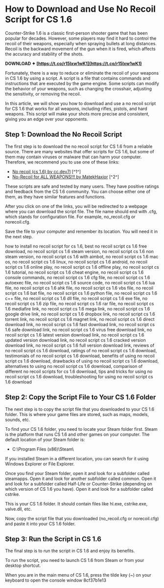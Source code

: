 # How to Download and Use No Recoil Script for CS 1.6
 
Counter-Strike 1.6 is a classic first-person shooter game that has been popular for decades. However, some players may find it hard to control the recoil of their weapons, especially when spraying bullets at long distances. Recoil is the backward movement of the gun when it is fired, which affects the accuracy and stability of the shots.
 
**DOWNLOAD ✦ [https://t.co/r15lxw1wK1](https://t.co/r15lxw1wK1)**


 
Fortunately, there is a way to reduce or eliminate the recoil of your weapons in CS 1.6 by using a script. A script is a file that contains commands and instructions that are executed by the game engine. Some scripts can modify the behavior of your weapons, such as changing the crosshair, adjusting the sensitivity, or removing the recoil.
 
In this article, we will show you how to download and use a no recoil script for CS 1.6 that works for all weapons, including rifles, pistols, and hard weapons. This script will make your shots more precise and consistent, giving you an edge over your opponents.
 
## Step 1: Download the No Recoil Script
 
The first step is to download the no recoil script for CS 1.6 from a reliable source. There are many websites that offer scripts for CS 1.6, but some of them may contain viruses or malware that can harm your computer. Therefore, we recommend you to use one of these links:
 
- [No recoil (cs 1.6) by cc.dev7l](https://gamebanana.com/scripts/7915) [^1^]
- [No-Recoil for ALL WEAPONS!!! by MatekHaxior](https://gamebanana.com/scripts/7334) [^2^]

These scripts are safe and tested by many users. They have positive ratings and feedback from the CS 1.6 community. You can choose either one of them, as they have similar features and functions.
 
After you click on one of the links, you will be redirected to a webpage where you can download the script file. The file name should end with .cfg, which stands for configuration file. For example, no\_recoil.cfg or norecoil.cfg.
 
Save the file to your computer and remember its location. You will need it in the next step.
 
how to install no recoil script for cs 1.6,  best no recoil script cs 1.6 free download,  no recoil script cs 1.6 steam version,  no recoil script cs 1.6 non steam version,  no recoil script cs 1.6 with aimbot,  no recoil script cs 1.6 mac os,  no recoil script cs 1.6 linux,  no recoil script cs 1.6 android,  no recoil script cs 1.6 online play,  no recoil script cs 1.6 offline play,  no recoil script cs 1.6 tutorial,  no recoil script cs 1.6 cheat engine,  no recoil script cs 1.6 console commands,  no recoil script cs 1.6 cfg file,  no recoil script cs 1.6 autoexec file,  no recoil script cs 1.6 source code,  no recoil script cs 1.6 lua file,  no recoil script cs 1.6 ahk file,  no recoil script cs 1.6 vbs file,  no recoil script cs 1.6 bat file,  no recoil script cs 1.6 python file,  no recoil script cs 1.6 c++ file,  no recoil script cs 1.6 dll file,  no recoil script cs 1.6 exe file,  no recoil script cs 1.6 zip file,  no recoil script cs 1.6 rar file,  no recoil script cs 1.6 mediafire link,  no recoil script cs 1.6 mega link,  no recoil script cs 1.6 google drive link,  no recoil script cs 1.6 dropbox link,  no recoil script cs 1.6 torrent link,  no recoil script cs 1.6 magnet link,  no recoil script cs 1.6 direct download link,  no recoil script cs 1.6 fast download link,  no recoil script cs 1.6 safe download link,  no recoil script cs 1.6 virus free download link,  no recoil script cs 1.6 latest version download link,  no recoil script cs 1.6 updated version download link,  no recoil script cs 1.6 cracked version download link,  no recoil script cs 1.6 full version download link,  reviews of no recoil script cs 1.6 download,  ratings of no recoil script cs 1.6 download,  testimonials of no recoil script cs 1.6 download,  benefits of using no recoil script cs 1.6 download,  drawbacks of using no recoil script cs 1.6 download,  alternatives to using no recoil script cs 1.6 download,  comparison of different no recoil scripts for cs 1.6 download,  tips and tricks for using no recoil script cs 1.6 download,  troubleshooting for using no recoil script cs 1.6 download
 
## Step 2: Copy the Script File to Your CS 1.6 Folder
 
The next step is to copy the script file that you downloaded to your CS 1.6 folder. This is where your game files are stored, such as maps, models, sounds, etc.
 
To find your CS 1.6 folder, you need to locate your Steam folder first. Steam is the platform that runs CS 1.6 and other games on your computer. The default location of your Steam folder is:

- C:\Program Files (x86)\Steam\

If you installed Steam in a different location, you can search for it using Windows Explorer or File Explorer.
 
Once you find your Steam folder, open it and look for a subfolder called steamapps. Open it and look for another subfolder called common. Open it and look for a subfolder called Half-Life or Counter-Strike (depending on which version of CS 1.6 you have). Open it and look for a subfolder called cstrike.
 
This is your CS 1.6 folder. It should contain files like hl.exe, cstrike.exe, valve.dll, etc.
 
Now, copy the script file that you downloaded (no\_recoil.cfg or norecoil.cfg) and paste it into your CS 1.6 folder.
 
## Step 3: Run the Script in CS 1.6
 
The final step is to run the script in CS 1.6 and enjoy its benefits.
 
To run the script, you need to launch CS 1.6 from Steam or from your desktop shortcut.
 
When you are in the main menu of CS 1.6, press the tilde key (~) on your keyboard to open the console window
 8cf37b1e13
 
